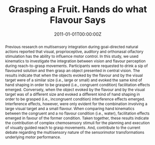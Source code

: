 ---
abstract: Previous research on multisensory integration during goal-directed natural actions reported that visual, proprioceptive, auditory and orthonasal olfactory stimulation has the ability to influence motor control. In this study, we used kinematics to investigate the integration between vision and flavour perception during reach-to-grasp movements. Participants were requested to drink a sip of flavoured solution and then grasp an object presented in central vision. The results indicate that when the objects evoked by the flavour and by the visual target were of a similar size (i.e., large or small) and evoked the same kind of hand shaping in order to be grasped (i.e., congruent condition) facilitation effects emerged. Conversely, when the object evoked by the flavour and by the visual target was of a different size and evoked a different kind of hand shaping in order to be grasped (i.e., incongruent condition) interference effects emerged. Interference effects, however, were only evident for the combination involving a large visual target and a small flavour. When comparing hand kinematics between the congruent and a no flavour condition (i.e., water), facilitation effects emerged in favour of the former condition. Taken together, these results indicate the contribution of complex chemosensory stimuli for the planning and execution of visually guided reach to grasp movements. And, contribute to the current debate regarding the multisensory nature of the sensorimotor transformations underlying motor performance.

authors:
- _Valentina Parma_
- Deborah Ghirardello
- Roberto Tirindelli
- Umberto Castiello

date: "2011-01-01T00:00:00Z"
doi: "doi:10.1016/j.appet.2010.12.013"
featured:
image:
  caption: 
  focal_point: ""
  preview_only: false
projects: ["Motor control", "Human Olfaction"]
publication: '*Appetite*, (56), _pp.249–254_'
publication_short: ""
publication_types:
- "2"
publishDate: "2011-01-01T00:00:00Z"
slides:
summary: 
tags:
- Action
- Sensory
title: Grasping a Fruit. Hands do what Flavour Says
url_code: ""
url_dataset: ""
url_pdf: pdf/3_Parma et al., 2011.pdf
url_preprint: ""
url_poster: ""
url_project: ""
url_slides: ""
url_source: ""
url_video: ""
---